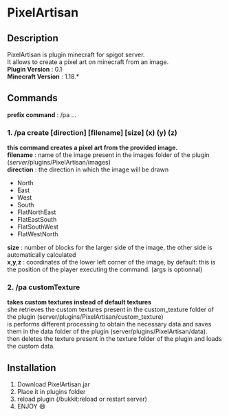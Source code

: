 # PixelArtisan

## Description

PixelArtisan is plugin minecraft for spigot server. <br>
It allows to create a pixel art on minecraft from an image. <br>
**Plugin Version** : 0.1 <br>
**Minecraft Version** : 1.18.*

## Commands

**prefix command** : /pa ...

### 1. /pa create [direction] [filename] [size] (x) (y) (z)

**this command creates a pixel art from the provided image.** <br>
**filename** : name of the image present in the images folder of the plugin (*server*/plugins/PixelArtisan/images) <br>
**direction** : the direction in which the image will be drawn
- North
- East
- West
- South
- FlatNorthEast
- FlatEastSouth
- FlatSouthWest
- FlatWestNorth

**size** : number of blocks for the larger side of the image, the other side is automatically calculated <br>
**x**,**y**,**z** : coordinates of the lower left corner of the image, by default: this is the position of the player executing the command. (args is optionnal)

### 2. /pa customTexture

**takes custom textures instead of default textures** <br>
she retrieves the custom textures present in the custom_texture folder of the plugin (server/plugins/PixelArtisan/custom_texture) <br>
is performs different processing to obtain the necessary data and saves them in the data folder of the plugin (server/plugins/PixelArtisan/data). <br>
then deletes the texture present in the texture folder of the plugin and loads the custom data.

## Installation

1. Download PixelArtisan.jar
2. Place it in plugins folder
3. reload plugin (/bukkit:reload or restart server)
4. ENJOY :smile:
